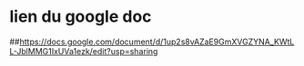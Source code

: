 # lien du google doc
##https://docs.google.com/document/d/1up2s8vAZaE9GmXVGZYNA_KWtLL-JblMMG1IxUVa1ezk/edit?usp=sharing
